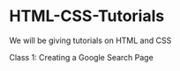 # HTML-CSS-Tutorials
We will be giving tutorials on HTML and CSS

Class 1: Creating a Google Search Page
